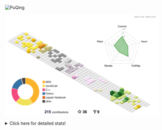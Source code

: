 ![PuQing](https://user-images.githubusercontent.com/27223114/171565019-9a56fae6-b08b-421f-99db-7e830da42371.png)

![](./profile-3d-contrib/profile-season-animate.svg)

<details>
<summary>Click here for detailed stats!</summary>

<!--START_SECTION:waka-->
![Lines of code](https://img.shields.io/badge/From%20Hello%20World%20I%27ve%20Written-800.5%20thousand%20lines%20of%20code-blue)

**🐱 My GitHub Data** 

> 📦 257.8 kB Used in GitHub's Storage 
 > 
> 🏆 169 Contributions in the Year 2023
 > 
> 🚫 Not Opted to Hire
 > 
> 📜 32 Public Repositories 
 > 
> 🔑 28 Private Repositories 
 > 
**I'm an Early 🐤** 

```text
🌞 Morning                413 commits         ████░░░░░░░░░░░░░░░░░░░░░   14.11 % 
🌆 Daytime                1446 commits        ████████████░░░░░░░░░░░░░   49.39 % 
🌃 Evening                269 commits         ██░░░░░░░░░░░░░░░░░░░░░░░   09.19 % 
🌙 Night                  800 commits         ███████░░░░░░░░░░░░░░░░░░   27.32 % 
```


📊 **This Week I Spent My Time On** 

```text
💬 Programming Languages: 
Python                   6 hrs 10 mins       ███████████████░░░░░░░░░░   59.30 % 
Bash                     1 hr 12 mins        ███░░░░░░░░░░░░░░░░░░░░░░   11.69 % 
C++                      51 mins             ██░░░░░░░░░░░░░░░░░░░░░░░   08.19 % 
Jupyter Notebook         46 mins             ██░░░░░░░░░░░░░░░░░░░░░░░   07.39 % 
YAML                     43 mins             ██░░░░░░░░░░░░░░░░░░░░░░░   06.93 % 

🔥 Editors: 
VS Code                  10 hrs 24 mins      █████████████████████████   100.00 % 

💻 Operating System: 
WSL                      9 hrs 25 mins       ███████████████████████░░   90.48 % 
Linux                    59 mins             ██░░░░░░░░░░░░░░░░░░░░░░░   09.52 % 
```


<!--END_SECTION:waka-->
</details>
